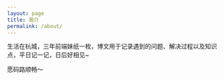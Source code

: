 ```yaml
---
layout: page
title: 简介
permalink: /about/
---
```


生活在杭城，三年前端妹纸一枚，博文用于记录遇到的问题、解决过程以及知识点，平日记一记，日后好相见~


愿码路顺畅～
